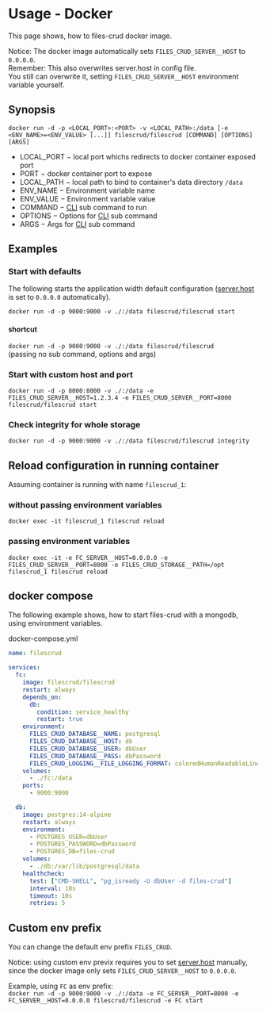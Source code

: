 # Usage - Docker

This page shows, how to files-crud docker image.

Notice: The docker image automatically sets `FILES_CRUD_SERVER__HOST` to `0.0.0.0`. \
Remember: This also overwrites server.host in config file. \
You still can overwrite it, setting `FILES_CRUD_SERVER__HOST` environment variable yourself.

## Synopsis
`docker run -d -p <LOCAL_PORT>:<PORT> -v <LOCAL_PATH>:/data [-e <ENV_NAME>=<ENV_VALUE> [...]] filescrud/filescrud [COMMAND] [OPTIONS] [ARGS]`

* LOCAL_PORT &minus; local port whichs redirects to docker container exposed port
* PORT &minus; docker container port to expose
* LOCAL_PATH &minus; local path to bind to container's data directory `/data`
* ENV_NAME &minus; Environment variable name
* ENV_VALUE &minus; Environment variable value
* COMMAND &minus; [CLI](/usage/cli) sub command to run
* OPTIONS &minus; Options for [CLI](/usage/cli) sub command
* ARGS &minus; Args for [CLI](/usage/cli) sub command

## Examples

### Start with defaults
The following starts the application width default configuration
([server.host](/configuration/server#host) is set to `0.0.0.0` automatically).

`docker run -d -p 9000:9000 -v ./:/data filescrud/filescrud start`

#### shortcut
`docker run -d -p 9000:9000 -v ./:/data filescrud/filescrud` \
(passing no sub command, options and args)

### Start with custom host and port
`docker run -d -p 8000:8000 -v ./:/data -e FILES_CRUD_SERVER__HOST=1.2.3.4 -e FILES_CRUD_SERVER__PORT=8000 filescrud/filescrud start`

### Check integrity for whole storage
`docker run -d -p 9000:9000 -v ./:/data filescrud/filescrud integrity`

## Reload configuration in running container
Assuming container is running with name `filescrud_1`:

### without passing environment variables
`docker exec -it filescrud_1 filescrud reload`

### passing environment variables

`docker exec -it -e FC_SERVER__HOST=0.0.0.0 -e FILES_CRUD_SERVER__PORT=8000 -e FILES_CRUD_STORAGE__PATH=/opt filescrud_1 filescrud reload`

## docker compose

The following example shows,
how to start files-crud with a mongodb, using environment variables.

docker-compose.yml
```yaml
name: filescrud

services:
  fc:
    image: filescrud/filescrud
    restart: always
    depends_on:
      db:
        condition: service_healthy
        restart: true
    environment:
      FILES_CRUD_DATABASE__NAME: postgresql
      FILES_CRUD_DATABASE__HOST: db
      FILES_CRUD_DATABASE__USER: dbUser
      FILES_CRUD_DATABASE__PASS: dbPassword
      FILES_CRUD_LOGGING__FILE_LOGGING_FORMAT: coloredHumanReadableLine
    volumes:
      - ./fc:/data
    ports:
      - 9000:9000

  db:
    image: postgres:14-alpine
    restart: always
    environment:
      - POSTGRES_USER=dbUser
      - POSTGRES_PASSWORD=dbPassword
      - POSTGRES_DB=files-crud
    volumes:
      - ./db:/var/lib/postgresql/data
    healthcheck:
      test: ["CMD-SHELL", "pg_isready -U dbUser -d files-crud"]
      interval: 10s
      timeout: 10s
      retries: 5
```

## Custom env prefix
You can change the default env prefix `FILES_CRUD`.

Notice: using custom env previx requires you to set
[server.host](/configuration/server#host) manually, since the docker image only sets `FILES_CRUD_SERVER__HOST` to `0.0.0.0`.

Example, using `FC` as env prefix: \
`docker run -d -p 9000:9000 -v ./:/data -e FC_SERVER__PORT=8000 -e FC_SERVER__HOST=0.0.0.0 filescrud/filescrud -e FC start`
